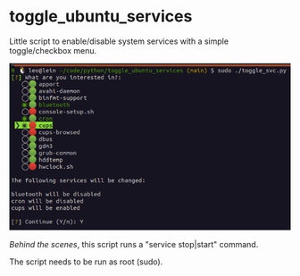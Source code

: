 # toggle_ubuntu_services

Little script to enable/disable system services with a simple toggle/checkbox menu.

![...](images/toggle_services.png)

_Behind the scenes_, this script runs a "service <service-name> stop|start" command.

The script needs to be run as root (sudo).
